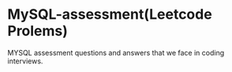# MySQL-assessment(Leetcode Prolems)
MYSQL assessment questions and answers that we face in coding interviews.

